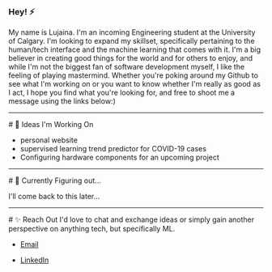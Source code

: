 ### Hey! ⚡

My name is Lujaina. I'm an incoming Engineering student at the University of Calgary. I'm looking to expand my skillset, specifically pertaining to the human/tech interface and the machine learning that comes with it. I'm a big believer in creating good things for the world and for others to enjoy, and while I'm not the biggest fan of software development myself, I like the feeling of playing mastermind. Whether you're poking around my Github to see what I'm working on or you want to know whether I'm really as good as I act, I hope you find what you're looking for, and free to shoot me a message using the links below:)

<hr>
# 🔭 Ideas I'm Working On

- personal website
- supervised learning trend predictor for COVID-19 cases
- Configuring hardware components for an upcoming project
<hr>
# 🤔 Currently Figuring out...

I'll come back  to this later...

<hr>
# ✨ Reach Out
I'd love to chat and exchange ideas or simply gain another perspective on anything tech, but specifically ML. 

- <a  href="mailto:lujaina.eldelebshany@gmail.com subject = Github Reachout">Email </a>
          
- <a href="https://www.linkedin.com/in/lujaina-eldelebshany-0029bb1b3/">LinkedIn</a>

